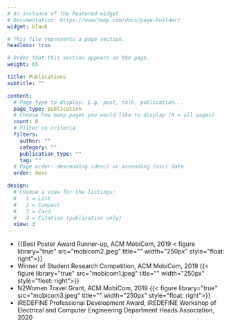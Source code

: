 ```yaml
---
# An instance of the Featured widget.
# Documentation: https://wowchemy.com/docs/page-builder/
widget: blank

# This file represents a page section.
headless: true

# Order that this section appears on the page.
weight: 65

title: Publications
subtitle: ""

content:
  # Page type to display. E.g. post, talk, publication...
  page_type: publication
  # Choose how many pages you would like to display (0 = all pages)
  count: 0
  # Filter on criteria
  filters:
    author: ""
    category: ""
    publication_type: ""
    tag: ""
  # Page order: descending (desc) or ascending (asc) date.
  order: desc

design:
  # Choose a view for the listings:
  #   1 = List
  #   2 = Compact
  #   3 = Card
  #   4 = Citation (publication only)
  view: 3
---
```


* {{Best Poster Award Runner-up, ACM MobiCom, 2019 < figure library="true" src="mobicom2.jpeg" title=""  width="250px" style="float: right">}} 
* Winner of Student Research Competition, ACM MobiCom, 2019 {{< figure library="true" src="mobicom1.jpeg" title=""  width="250px" style="float: right">}}
* N2Women Travel Grant, ACM MobiCom, 2019  {{< figure library="true" src="mobicom3.jpeg" title=""  width="250px" style="float: right">}}
* iREDEFINE Professional Development Award, iREDEFINE Workshop of Electrical and Computer Engineering Department Heads Association, 2020








